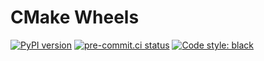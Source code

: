 # CMake Wheels

[![PyPI version](https://badge.fury.io/py/cmeel.svg)](https://pypi.org/project/cmeel)
[![pre-commit.ci status](https://results.pre-commit.ci/badge/github/nim65s/cmeel/main.svg)](https://results.pre-commit.ci/latest/github/nim65s/cmeel/main)
[![Code style: black](https://img.shields.io/badge/code%20style-black-000000.svg)](https://github.com/psf/black)
